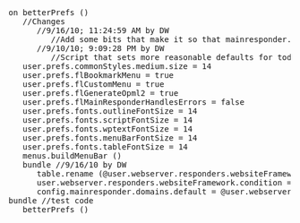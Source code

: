 <pre>on betterPrefs ()
   //Changes
      //9/16/10; 11:24:59 AM by DW
         //Add some bits that make it so that mainresponder.respond handles all the requests that used to go through the websiteframework responder.
      //9/10/10; 9:09:28 PM by DW
         //Script that sets more reasonable defaults for today's machines, with an eye toward including this code in userland.cleanroot.
   user.prefs.commonStyles.medium.size = 14
   user.prefs.flBookmarkMenu = true
   user.prefs.flCustomMenu = true
   user.prefs.flGenerateOpml2 = true
   user.prefs.flMainResponderHandlesErrors = false
   user.prefs.fonts.outlineFontSize = 14
   user.prefs.fonts.scriptFontSize = 14
   user.prefs.fonts.wptextFontSize = 14
   user.prefs.fonts.menuBarFontSize = 14
   user.prefs.fonts.tableFontSize = 14
   menus.buildMenuBar ()
   bundle //9/16/10 by DW
      table.rename (@user.webserver.responders.websiteFramework.condition, "conditionOld")
      user.webserver.responders.websiteFramework.condition = false
      config.mainresponder.domains.default = @user.webserver.responders.websiteFramework.data.doctree
bundle //test code
   betterPrefs ()
</pre>